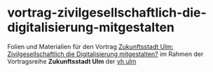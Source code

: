 # vortrag-zivilgesellschaftlich-die-digitalisierung-mitgestalten
Folien und Materialien für den Vortrag [Zukunftsstadt Ulm: Zivilgesellschaftlich die Digitalisierung mitgestalten?](https://www.vh-ulm.de/vh-programm/kurs-finder/detail/kurs/zukunftsstadt-ulm-zivilgesellschaftlich-die-digitalisierung-mitgestalten/21H0841010) im Rahmen der Vortragsreihe __Zukunftsstadt Ulm__ der [vh ulm](vh-ulm.de)
